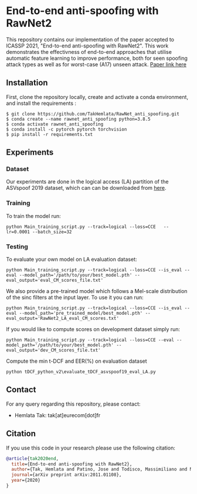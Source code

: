 

End-to-end anti-spoofing with RawNet2
===============
This repository contains our implementation of the paper accepted to ICASSP 2021, "End-to-end anti-spoofing with RawNet2". This work demonstrates the effectivness of end-to-end approaches that utilise automatic feature learning to improve performance, both for seen spoofing attack types as well as for worst-case (A17) unseen attack.
[Paper link here](https://arxiv.org/abs/2011.01108)

## Installation
First, clone the repository locally, create and activate a conda environment, and install the requirements :
```
$ git clone https://github.com/TakHemlata/RawNet_anti_spoofing.git
$ conda create --name rawnet_anti_spoofing python=3.8.5
$ conda activate rawnet_anti_spoofing
$ conda install -c pytorch pytorch torchvision
$ pip install -r requirements.txt
```


## Experiments

### Dataset
Our experiments are done in the logical access (LA) partition of the ASVspoof 2019 dataset, which can can be downloaded from [here](https://datashare.is.ed.ac.uk/handle/10283/3336).

### Training
To train the model run:
```
python Main_training_script.py --track=logical --loss=CCE   --lr=0.0001 --batch_size=32
```

### Testing

To evaluate your own model on LA evaluation dataset:

```
python Main_training_script.py --track=logical --loss=CCE --is_eval --eval --model_path='/path/to/your/best_model.pth' --eval_output='eval_CM_scores_file.txt'
```

We also provide a pre-trained model which follows a Mel-scale distribution of the sinc filters at the input layer. To use it you can run: 
```
python Main_training_script.py --track=logical --loss=CCE --is_eval --eval --model_path='pre_trained_model/best_model.pth' --eval_output='RawNet2_LA_eval_CM_scores.txt'
```

If you would like to compute scores on development dataset simply run:

```
python Main_training_script.py --track=logical --loss=CCE --eval --model_path='/path/to/your/best_model.pth' --eval_output='dev_CM_scores_file.txt'
```
Compute the min t-DCF and EER(%) on evaluation dataset
```
python tDCF_python_v2\evaluate_tDCF_asvspoof19_eval_LA.py 
``` 
## Contact
For any query regarding this repository, please contact:
- Hemlata Tak: tak[at]eurecom[dot]fr
## Citation
If you use this code in your research please use the following citation:
```bibtex
@article{tak2020end,
  title={End-to-end anti-spoofing with RawNet2},
  author={Tak, Hemlata and Patino, Jose and Todisco, Massimiliano and Nautsch, Andreas and Evans, Nicholas and Larcher, Anthony},
  journal={arXiv preprint arXiv:2011.01108},
  year={2020}
}
```
